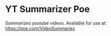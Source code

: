 # YT Summarizer Poe

Summarizes youtube videos. Available for use at: https://poe.com/VideoSummaries
